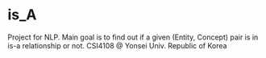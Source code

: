 # is_A
Project for NLP. Main goal is to find out if a given (Entity, Concept) pair is in is-a relationship or not. CSI4108 @ Yonsei Univ. Republic of Korea
